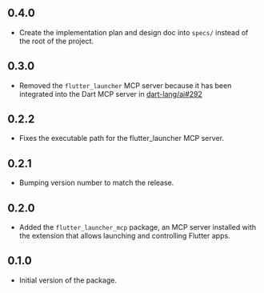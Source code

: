 ## 0.4.0

- Create the implementation plan and design doc into `specs/` instead of the
  root of the project.

## 0.3.0

- Removed the `flutter_launcher` MCP server because it has been integrated into
  the Dart MCP server in [dart-lang/ai#292](https://github.com/dart-lang/ai/pull/292)

## 0.2.2

- Fixes the executable path for the flutter_launcher MCP server.

## 0.2.1

- Bumping version number to match the release.

## 0.2.0

- Added the `flutter_launcher_mcp` package, an MCP server installed with the
  extension that allows launching and controlling Flutter apps.

## 0.1.0

- Initial version of the package.
